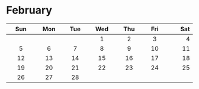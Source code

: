 # February



<table><thead><tr><th width="70" align="center">Sun</th><th width="61" align="center">Mon</th><th width="58" align="center">Tue</th><th width="64" align="center">Wed</th><th width="61" align="center">Thu</th><th width="57" align="center">Fri</th><th width="59" align="right">Sat</th></tr></thead><tbody><tr><td align="center"></td><td align="center"></td><td align="center"></td><td align="center">1</td><td align="center">2</td><td align="center">3</td><td align="right">4</td></tr><tr><td align="center">5</td><td align="center">6</td><td align="center">7</td><td align="center">8</td><td align="center">9</td><td align="center">10</td><td align="right">11</td></tr><tr><td align="center">12</td><td align="center">13</td><td align="center">14</td><td align="center">15</td><td align="center">16</td><td align="center">17</td><td align="right">18</td></tr><tr><td align="center">19</td><td align="center">20</td><td align="center">21</td><td align="center">22</td><td align="center">23</td><td align="center">24</td><td align="right">25</td></tr><tr><td align="center">26</td><td align="center">27</td><td align="center">28</td><td align="center"></td><td align="center"></td><td align="center"></td><td align="right"></td></tr></tbody></table>
